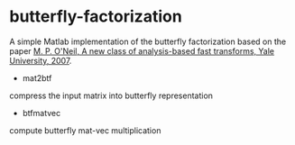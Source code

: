 # butterfly-factorization
A simple Matlab implementation of the butterfly factorization based on the paper [M. P. O'Neil, A new class of analysis-based fast transforms, Yale University, 2007](https://dl.acm.org/citation.cfm?id=1369234).

- mat2btf

compress the input matrix into butterfly representation
- btfmatvec

compute butterfly mat-vec multiplication
